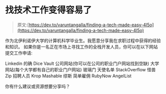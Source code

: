 # 找技术工作变得容易了

> 原文:[https://dev.to/varuntangalla/finding-a-tech-made-easy-4l5o](https://dev.to/varuntangalla/finding-a-tech-made-easy-4l5o)

作为北伊利诺伊大学的计算机科学毕业生。我愿意分享我在求职过程中获得的经验和知识。
如果你是一名正在市场上寻找工作的全栈开发人员，你可以在以下网站提交工作申请:

Linkedin
的确
Dice
Vault
公司网站(你可以在公司的职业门户网站找到空缺)
大学网站(每个大学都有自己的职业门户网站)
玻璃门
天使名单
StackOverflow
怪兽
Zip 招聘人员
Krop
Mashable
缪斯
简单雇佣
RubyNow
AngelList

你有什么建议或资源想要分享吗？